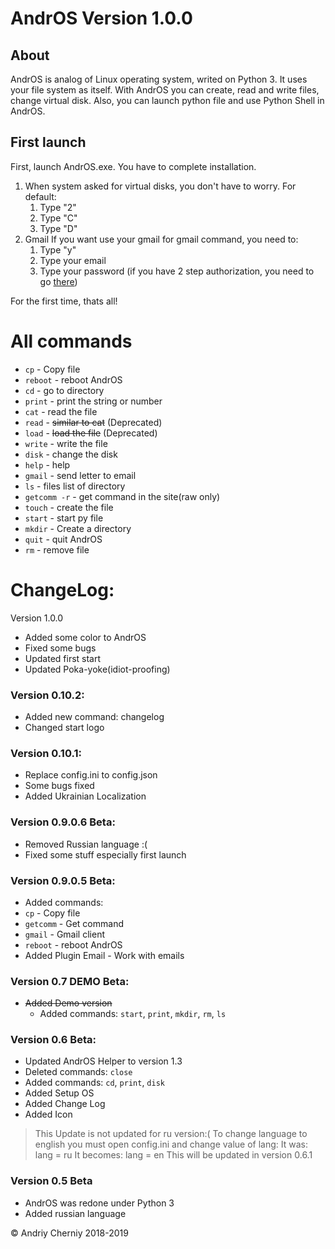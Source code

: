  # AndrOS Version 1.0.0

## About
AndrOS is analog of Linux operating system, writed on Python 3. It uses your file system as itself. With AndrOS you can create, read and write files, change virtual disk. Also, you can launch python file and use Python Shell in AndrOS.

## First launch
First, launch AndrOS.exe. You have to complete installation.
1. When system asked for virtual disks, you don't have to worry.
For default:
    1. Type "2"
    2. Type "C"
    3. Type "D"
2. Gmail
If you want use your gmail for gmail command, you need to:
    1. Type "y"
    2. Type your email
    3. Type your password (if you have 2 step authorization, you need to go [there](https://myaccount.google.com/apppasswords))

For the first time, thats all!

# All commands

  * `cp` - Copy file
  * `reboot` - reboot AndrOS
  * `cd` - go to directory
  * `print` - print the string or number
  * `cat` - read the file
  * `read` - ~~similar to cat~~ (Deprecated)
  * `load` - ~~load the file~~ (Deprecated)
  * `write` - write the file
  * `disk` - change the disk
  * `help` - help
  * `gmail` - send letter to email
  * `ls` - files list of directory
  * `getcomm -r` - get command in the site(raw only)
  * `touch` - create the file
  * `start` - start py file
  * `mkdir` - Create a directory
  * `quit` - quit AndrOS
  * `rm` - remove file

# ChangeLog:
Version 1.0.0
 * Added some color to AndrOS
 * Fixed some bugs
 * Updated first start
 * Updated Poka-yoke(idiot-proofing)
### Version 0.10.2:
  * Added new command: changelog
  * Changed start logo

### Version 0.10.1:
  * Replace config.ini to config.json
  * Some bugs fixed
  * Added Ukrainian Localization


### Version 0.9.0.6 Beta:
  * Removed Russian language :(
  * Fixed some stuff especially first launch

### Version 0.9.0.5 Beta:
  * Added commands:
  * `cp` - Copy file
  * `getcomm` - Get command
  * `gmail` - Gmail client
  * `reboot` - reboot AndrOS
  * Added Plugin Email - Work with emails


### Version 0.7 DEMO Beta:
- ~~Added Demo version~~
  * Added commands: `start`, `print`, `mkdir`, `rm`, `ls`

### Version 0.6 Beta:
  * Updated AndrOS Helper to version 1.3
  * Deleted commands: `close`
  * Added commands: `cd`, `print`, `disk`
  * Added Setup OS
  * Added Change Log
  * Added Icon
> This Update is not updated for ru version:(
To change language to english you must open config.ini and change value of lang:
It was: lang = ru
It becomes: lang = en
This will be updated in version 0.6.1

### Version 0.5 Beta
  * AndrOS was redone under Python 3
  * Added russian language

© Andriy Cherniy 2018-2019
